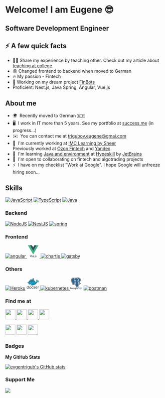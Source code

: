 [](https://user-images.githubusercontent.com/18350557/176309783-0785949b-9127-417c-8b55-ab5a4333674e.gif) Welcome! I am Eugene 😎
=======================================================================================================================================

Software Development Engineer
---------------------------------------------------------

## ⚡ A few quick facts
* 👨‍🏫 Share my experience by teaching other.
Check out my article about [teaching at college](https://journal.tinkoff.ru/it-teacher/).
* 😮 Changed frontend to backend when moved to German
* 🔥 My passion - Fintech
* 💸 Working on my dream project [FinBots](https://finbots-landing.herokuapp.com/)
* Proficient: Nest.js, Java Spring, Angular, Vue.js

## About me
* 🌍  Recently moved to German 🇩🇪
* 🖥️  I work in IT more than 5 years. See my portfolio at [success.me](http://success.me) (in progress...)
* ✉️  You can contact me at [trigubov.eugene@gmai.com](mailto:trigubov.eugene@gmai.com)
* 🚀  I'm currently working at [IMC Learning by Sheer](http://www.im-c.com/) \
  Previously worked at [Ozon Fintech](https://www.linkedin.com/company/llc-internet-solutions-ozon-ru-/) and [Yandex](https://www.linkedin.com/company/yandex/)
* 🧠  I'm learning [Java and environment](https://hyperskill.org/profile/601651) at [Hypeskill](https://hi.hyperskill.org/how-we-teach) by [JetBrains](https://www.jetbrains.com)
* 🤝  I'm open to collaborating on fintech and algotrading projects
* ⚡  I have on my checklist "Work at Google". I hope Google will unfreeze hiring soon...

## Skills
<p align="left">
  <a href="https://developer.mozilla.org/en-US/docs/Web/JavaScript" target="_blank" rel="noreferrer"><img src="https://raw.githubusercontent.com/danielcranney/readme-generator/main/public/icons/skills/javascript-colored.svg" width="36" height="36" alt="JavaScript" /></a>
  <a href="https://www.typescriptlang.org/" target="_blank" rel="noreferrer"><img src="https://raw.githubusercontent.com/danielcranney/readme-generator/main/public/icons/skills/typescript-colored.svg" width="36" height="36" alt="TypeScript" /></a>
  <a href="https://www.oracle.com/java/" target="_blank" rel="noreferrer"><img src="https://raw.githubusercontent.com/danielcranney/readme-generator/main/public/icons/skills/java-colored.svg" width="36" height="36" alt="Java" /></a>
</p>
  
### Backend
<p align="left">
  <a href="https://nodejs.org/en/" target="_blank" rel="noreferrer"><img src="https://raw.githubusercontent.com/danielcranney/readme-generator/main/public/icons/skills/nodejs-colored.svg" width="36" height="36" alt="NodeJS" /></a>
  <a href="https://docs.nestjs.com/" target="_blank" rel="noreferrer"><img src="https://raw.githubusercontent.com/danielcranney/readme-generator/main/public/icons/skills/nestjs-colored.svg" width="36" height="36" alt="NestJS" /></a>
  <a href="https://spring.io/" target="_blank" rel="noreferrer"> <img src="https://www.vectorlogo.zone/logos/springio/springio-icon.svg" alt="spring" width="40" height="40"/> </a> 

### Frontend
<p align="left"> 
  <a href="https://angular.io" target="_blank" rel="noreferrer"> <img src="https://angular.io/assets/images/logos/angular/angular.svg" alt="angular" width="40" height="40"/> </a>
  <a href="https://vuejs.org/" target="_blank" rel="noreferrer"> <img src="https://raw.githubusercontent.com/devicons/devicon/master/icons/vuejs/vuejs-original-wordmark.svg" alt="vuejs" width="40" height="40"/> </a> 
  <a href="https://www.chartjs.org" target="_blank" rel="noreferrer"> <img src="https://www.chartjs.org/media/logo-title.svg" alt="chartjs" width="40" height="40"/> </a>
    <a href="https://www.gatsbyjs.com/" target="_blank" rel="noreferrer"> <img src="https://www.vectorlogo.zone/logos/gatsbyjs/gatsbyjs-icon.svg" alt="gatsby" width="40" height="40"/> </a> 
</p>

### Others
<p align="left"> 
  <a href="https://www.heroku.com/" target="_blank" rel="noreferrer"><img src="https://raw.githubusercontent.com/danielcranney/readme-generator/main/public/icons/skills/heroku-colored.svg" width="36" height="36" alt="Heroku" /></a>
  <a href="https://www.docker.com/" target="_blank" rel="noreferrer"> <img src="https://raw.githubusercontent.com/devicons/devicon/master/icons/docker/docker-original-wordmark.svg" alt="docker" width="40" height="40"/> </a> 
  <a href="https://kubernetes.io" target="_blank" rel="noreferrer"> <img src="https://www.vectorlogo.zone/logos/kubernetes/kubernetes-icon.svg" alt="kubernetes" width="40" height="40"/> </a>
  <a href="https://www.postgresql.org" target="_blank" rel="noreferrer"> <img src="https://raw.githubusercontent.com/devicons/devicon/master/icons/postgresql/postgresql-original-wordmark.svg" alt="postgresql" width="40" height="40"/></a> 
  <a href="https://postman.com" target="_blank" rel="noreferrer"> <img src="https://www.vectorlogo.zone/logos/getpostman/getpostman-icon.svg" alt="postman" width="40" height="40"/> </a>  
</p>

### Find me at

<p align="left"> 
   <a href="https://www.github.com/evgentrigub" target="_blank" rel="noreferrer">
     <img src="https://raw.githubusercontent.com/danielcranney/readme-generator/main/public/icons/socials/github.svg" width="32" height="32" />
  </a> 
  <a href="https://www.linkedin.com/in/evgentrigub" target="_blank" rel="noreferrer">
    <img src="https://raw.githubusercontent.com/danielcranney/readme-generator/main/public/icons/socials/linkedin.svg" width="32" height="32" />
  </a> 
  <a href="https://medium.com/trigubov.eugene" target="blank">
    <img src="https://raw.githubusercontent.com/rahuldkjain/github-profile-readme-generator/master/src/images/icons/Social/medium.svg" height="32" width="32" />
  </a>
  <a href="https://www.leetcode.com/evgentrigub" target="blank">
    <img src="https://raw.githubusercontent.com/rahuldkjain/github-profile-readme-generator/master/src/images/icons/Social/leet-code.svg" height="32" width="32" />
  </a>
  
  <a href="http://www.instagram.com/evgen_success" target="_blank" rel="noreferrer"><img src="https://raw.githubusercontent.com/danielcranney/readme-generator/main/public/icons/socials/instagram.svg" width="32" height="32" /></a>
  <a href="https://www.facebook.com/eugene.trigubov" target="_blank" rel="noreferrer"><img src="https://raw.githubusercontent.com/danielcranney/readme-generator/main/public/icons/socials/facebook.svg" width="32" height="32" /></a> 
  <a href="https://www.twitter.com/evgentrigub" target="_blank" rel="noreferrer"><img src="https://raw.githubusercontent.com/danielcranney/readme-generator/main/public/icons/socials/twitter.svg" width="32" height="32" /></a>
  
</p>

### Badges

<b>My GitHub Stats</b>

<a href="http://www.github.com/evgentrigub"><img src="https://github-readme-stats.vercel.app/api?username=evgentrigub&show_icons=true&hide=stars,contribs&count_private=true&title_color=0891b2&text_color=ffffff&icon_color=0891b2&bg_color=1c1917&hide_border=true&show_icons=true" alt="evgentrigub's GitHub stats" /></a>

### Support Me

<a href="https://www.buymeacoffee.com/evgentrigub"><img src="https://cdn.buymeacoffee.com/buttons/v2/default-yellow.png" width="200" /></a>
